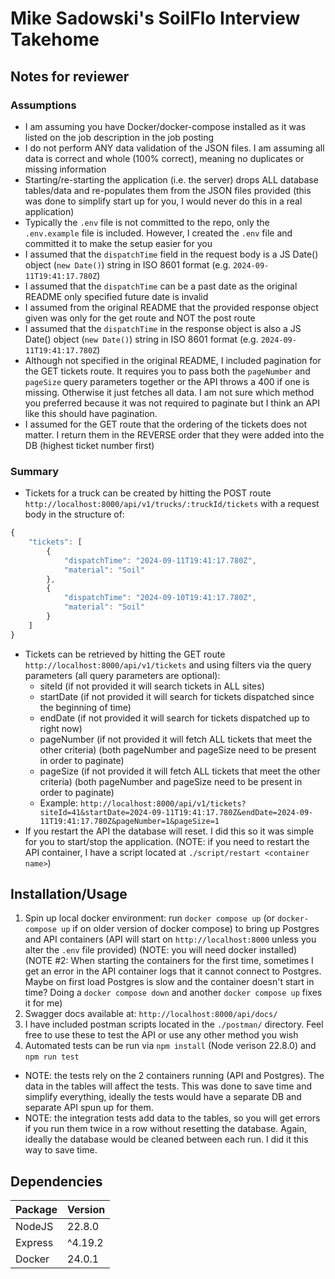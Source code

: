 # Mike Sadowski's SoilFlo Interview Takehome

## Notes for reviewer
### Assumptions
- I am assuming you have Docker/docker-compose installed as it was listed on the job description in the job posting
- I do not perform ANY data validation of the JSON files. I am assuming all data is correct and whole (100% correct), meaning no duplicates or missing information
- Starting/re-starting the application (i.e. the server) drops ALL database tables/data and re-populates them from the JSON files provided (this was done to simplify start up for you, I would never do this in a real application)
- Typically the `.env` file is not committed to the repo, only the `.env.example` file is included. However, I created the `.env` file and committed it to make the setup easier for you
- I assumed that the `dispatchTime` field in the request body is a JS Date() object (`new Date()`) string in ISO 8601 format (e.g. `2024-09-11T19:41:17.780Z`)
- I assumed that the `dispatchTime` can be a past date as the original README only specified future date is invalid
- I assumed from the original README that the provided response object given was only for the get route and NOT the post route
- I assumed that the `dispatchTime` in the response object is also a JS Date() object (`new Date()`) string in ISO 8601 format (e.g. `2024-09-11T19:41:17.780Z`)
- Although not specified in the original README, I included pagination for the GET tickets route. It requires you to pass both the `pageNumber` and `pageSize` query parameters together or the API throws a 400 if one is missing. Otherwise it just fetches all data. I am not sure which method you preferred because it was not required to paginate but I think an API like this should have pagination.
- I assumed for the GET route that the ordering of the tickets does not matter. I return them in the REVERSE order that they were added into the DB (highest ticket number first)

### Summary
- Tickets for a truck can be created by hitting the POST route `http://localhost:8000/api/v1/trucks/:truckId/tickets` with a request body in the structure of:
```javascript
{
    "tickets": [
        {
            "dispatchTime": "2024-09-11T19:41:17.780Z",
            "material": "Soil"
        },
        {
            "dispatchTime": "2024-09-10T19:41:17.780Z",
            "material": "Soil"
        }
    ]
}
```
- Tickets can be retrieved by hitting the GET route `http://localhost:8000/api/v1/tickets` and using filters via the query parameters (all query parameters are optional):
  - siteId (if not provided it will search tickets in ALL sites)
  - startDate (if not provided it will search for tickets dispatched since the beginning of time)
  - endDate (if not provided it will search for tickets dispatched up to right now)
  - pageNumber (if not provided it will fetch ALL tickets that meet the other criteria) (both pageNumber and pageSize need to be present in order to paginate)
  - pageSize (if not provided it will fetch ALL tickets that meet the other criteria) (both pageNumber and pageSize need to be present in order to paginate)
  - Example: `http://localhost:8000/api/v1/tickets?siteId=41&startDate=2024-09-11T19:41:17.780Z&endDate=2024-09-11T19:41:17.780Z&pageNumber=1&pageSize=1`
- If you restart the API the database will reset. I did this so it was simple for you to start/stop the application. (NOTE: if you need to restart the API container, I have a script located at `./script/restart <container name>`)

## Installation/Usage
1. Spin up local docker environment: run `docker compose up` (or `docker-compose up` if on older version of docker compose) to bring up Postgres and API containers (API will start on `http://localhost:8000` unless you alter the `.env` file provided) (NOTE: you will need docker installed) (NOTE #2: When starting the containers for the first time, sometimes I get an error in the API container logs that it cannot connect to Postgres. Maybe on first load Postgres is slow and the container doesn't start in time? Doing a `docker compose down` and another `docker compose up` fixes it for me)
2. Swagger docs available at: `http://localhost:8000/api/docs/`
3. I have included postman scripts located in the `./postman/` directory. Feel free to use these to test the API or use any other method you wish
4. Automated tests can be run via `npm install` (Node verison 22.8.0) and `npm run test`
  - NOTE: the tests rely on the 2 containers running (API and Postgres). The data in the tables will affect the tests. This was done to save time and simplify everything, ideally the tests would have a separate DB and separate API spun up for them.
  - NOTE: the integration tests add data to the tables, so you will get errors if you run them twice in a row without resetting the database. Again, ideally the database would be cleaned between each run. I did it this way to save time.

## Dependencies
| Package | Version |
|---|---|
| NodeJS | 22.8.0 |
| Express | ^4.19.2 |
| Docker | 24.0.1 |
